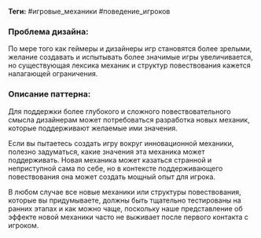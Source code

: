 **Теги:** #игровые_механики #поведение_игроков 
### Проблема дизайна: 
По мере того как геймеры и дизайнеры игр становятся более зрелыми, желание создавать и испытывать более значимые игры увеличивается, но существующая лексика механик и структур повествования кажется налагающей ограничения.
### Описание паттерна:
Для поддержки более глубокого и сложного повествовательного смысла дизайнерам может потребоваться разработка новых механик, которые поддерживают желаемые ими значения. 

Если вы пытаетесь создать игру вокруг инновационной механики, полезно задуматься, какие значения эта механика может поддерживать. Новая механика может казаться странной и неприступной сама по себе, но в контексте поддерживающего повествования она может создать мощный опыт для игрока. 

В любом случае все новые механики или структуры повествования, которые вы придумываете, должны быть тщательно тестированы на ранних этапах и как можно чаще, поскольку наше представление об эффекте новой механики часто не выживает после первого контакта с игроком.